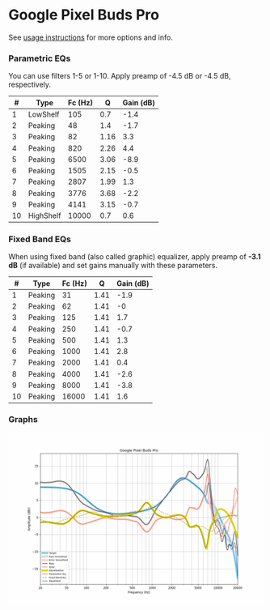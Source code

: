 # Google Pixel Buds Pro
See [usage instructions](https://github.com/jaakkopasanen/AutoEq#usage) for more options and info.

### Parametric EQs
You can use filters 1-5 or 1-10. Apply preamp of -4.5 dB or -4.5 dB, respectively.

|   # | Type      |   Fc (Hz) |    Q |   Gain (dB) |
|-----|-----------|-----------|------|-------------|
|   1 | LowShelf  |       105 | 0.7  |        -1.4 |
|   2 | Peaking   |        48 | 1.4  |        -1.7 |
|   3 | Peaking   |        82 | 1.16 |         3.3 |
|   4 | Peaking   |       820 | 2.26 |         4.4 |
|   5 | Peaking   |      6500 | 3.06 |        -8.9 |
|   6 | Peaking   |      1505 | 2.15 |        -0.5 |
|   7 | Peaking   |      2807 | 1.99 |         1.3 |
|   8 | Peaking   |      3776 | 3.68 |        -2.2 |
|   9 | Peaking   |      4141 | 3.15 |        -0.7 |
|  10 | HighShelf |     10000 | 0.7  |         0.6 |

### Fixed Band EQs
When using fixed band (also called graphic) equalizer, apply preamp of **-3.1 dB** (if available) and set gains manually with these parameters.

|   # | Type    |   Fc (Hz) |    Q |   Gain (dB) |
|-----|---------|-----------|------|-------------|
|   1 | Peaking |        31 | 1.41 |        -1.9 |
|   2 | Peaking |        62 | 1.41 |        -0   |
|   3 | Peaking |       125 | 1.41 |         1.7 |
|   4 | Peaking |       250 | 1.41 |        -0.7 |
|   5 | Peaking |       500 | 1.41 |         1.3 |
|   6 | Peaking |      1000 | 1.41 |         2.8 |
|   7 | Peaking |      2000 | 1.41 |         0.4 |
|   8 | Peaking |      4000 | 1.41 |        -2.6 |
|   9 | Peaking |      8000 | 1.41 |        -3.8 |
|  10 | Peaking |     16000 | 1.41 |         1.6 |

### Graphs
![](./Google%20Pixel%20Buds%20Pro.png)
